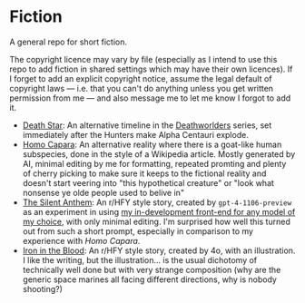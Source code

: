 # Fiction

A general repo for short fiction.

The copyright licence may vary by file (especially as I intend to use this repo to add fiction in shared settings which may have their own licences). If I forget to add an explicit copyright notice, assume the legal default of copyright laws — i.e. that you can't do anything unless you get written permission from me — and also message me to let me know I forgot to add it.

* [Death Star](Death%20Star/Death%20Star.md): An alternative timeline in the [Deathworlders](https://deathworlders.com) series, set immediately after the Hunters make Alpha Centauri explode.
* [Homo Capara](Homo%20Capra/Homo_Capra.html): An alternative reality where there is a goat-like human subspecies, done in the style of a Wikipedia article. Mostly generated by AI, minimal editing by me for formatting, repeated promting and plenty of cherry picking to make sure it keeps to the fictional reality and doesn't start veering into "this hypothetical creature" or "look what nonsense ye olde people used to belive in"
* [The Silent Anthem](The%20Silent%20Anthem/The%20Silent%20Anthem.md): An r/HFY style story, created by `gpt-4-1106-preview‎` as an experiment in using [my in-development front-end for any model of my choice](https://github.com/BenWheatley/YetAnotherChatUI), with only minimal editing. I'm surprised how well this turned out from such a short prompt, especially in comparison to my experience with *Homo Capara*.
* [Iron in the Blood](Iron%20in%20the%20Blood/teaser.md): An r/HFY style story, created by 4o, with an illustration. I like the writing, but the illustration… is the usual dichotomy of technically well done but with very strange composition (why are the generic space marines all facing different directions, why is nobody shooting?)

